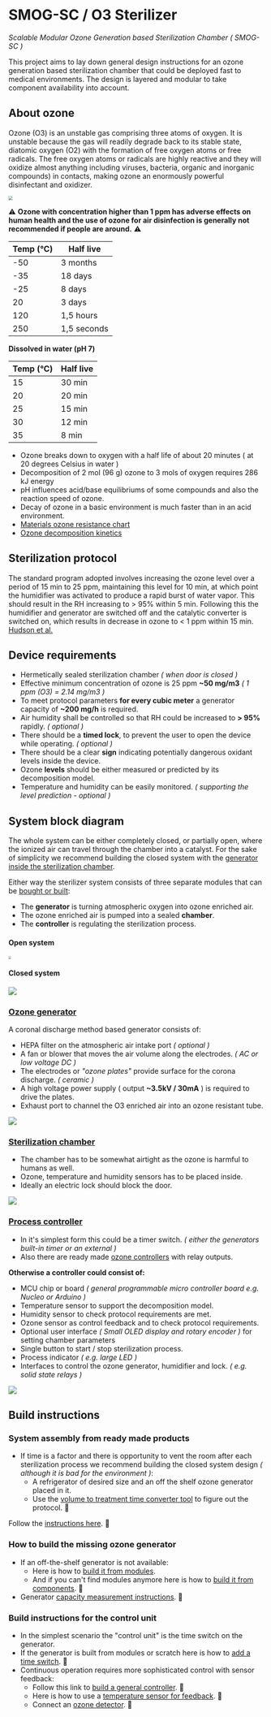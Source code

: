 # SMOG-SC / O3 Sterilizer

*Scalable Modular Ozone Generation based Sterilization Chamber ( SMOG-SC )*

This project aims to lay down general design instructions for an ozone generation based sterilization chamber that could be deployed fast to medical environments. The design is layered and modular to take component availability into account.

## About ozone

Ozone (O3) is an unstable gas comprising three atoms of oxygen. It is unstable because the gas will readily degrade back to its stable state, diatomic oxygen (O2) with the formation of free oxygen atoms or free radicals. The free oxygen atoms or radicals are highly reactive and they will oxidize almost anything  including viruses, bacteria, organic and inorganic compounds) in contacts, making ozone an enormously powerful disinfectant and oxidizer. 

<img src="doc/ozone.jpg" style="zoom:50%;" />

:warning: **Ozone with concentration higher than 1 ppm has adverse effects on human health and the use of ozone for air disinfection is generally not recommended if people are around.** :warning:

| **Temp (°C)** | Half live   |
| ------------- | ----------- |
| -50           | 3 months    |
| -35           | 18 days     |
| -25           | 8 days      |
| 20            | 3 days      |
| 120           | 1,5 hours   |
| 250           | 1,5 seconds |

**Dissolved in water (pH 7)**

| **Temp (°C)** | **Half** **live** |
| ------------- | ----------------- |
| 15            | 30 min            |
| 20            | 20 min            |
| 25            | 15 min            |
| 30            | 12 min            |
| 35            | 8 min             |

* Ozone breaks down to oxygen with a half life of about 20 minutes ( at 20 degrees Celsius in water )
* Decomposition of 2 mol (96 g) ozone to 3 mols of oxygen requires 286 kJ energy
* pH influences acid/base equilibriums of some compounds and also the reaction speed of ozone.
* Decay of ozone in a basic environment is much faster than in an acid environment.
* [Materials ozone resistance chart](https://www.oxidationtech.com/blog/materials-ozone-resistance-chart/)
* [Ozone decomposition kinetics](doc/Ozone_decomposition_kinetics.pdf)

## Sterilization protocol

The standard program adopted involves increasing the ozone level over a period of 15 min to 25 ppm, maintaining this level for 10 min, at which point the humidifier was activated to produce a rapid burst of water vapor. This should result in the RH increasing to > 95% within 5 min. Following this the humidifier and generator are switched off and the catalytic converter is switched on, which results in decrease in ozone to < 1 ppm within 15 min. [Hudson et al.](doc/Ozone_Science_and_Engineering_Pub_Jan091.pdf)

## Device requirements

* Hermetically sealed sterilization chamber *( when door is closed )*
* Effective minimum concentration of ozone is 25 ppm **~50 mg/m3** *( 1 ppm (O3) = 2.14 mg/m3 )*
* To meet protocol parameters **for every cubic meter** a generator capacity of **~200 mg/h** is required.
* Air humidity shall be controlled so that RH could be increased to **> 95%** rapidly. *( optional )*
* There should be a **timed lock**, to prevent the user to open the device while operating. *( optional )*
* There should be a clear **sign** indicating potentially dangerous oxidant levels inside the device.
* Ozone **levels** should be either measured or predicted by its decomposition model.
* Temperature and humidity can be easily monitored. *( supporting the level prediction - optional )*

## System block diagram

The whole system can be either completely closed, or partially open, where the ionized air can travel through the chamber into a catalyst. For the sake of simplicity we recommend building the closed system with the <u>generator inside the sterilization chamber</u>.

Either way the sterilizer system consists of three separate modules that can be <u>bought or built</u>:

* The **generator** is turning atmospheric oxygen into ozone enriched air.
* The ozone enriched air is pumped into a sealed **chamber**. 
* The **controller** is regulating the sterilization process.

#### Open system

<img src="doc/blocks.png" style="zoom: 33%;" />

#### Closed system

![](doc/closed_block.png)

### [Ozone generator](doc/ozone_generator.md)

A coronal discharge method based generator consists of:

* HEPA filter on the atmospheric air intake port *( optional )*
* A fan or blower that moves the air volume along the electrodes. *( AC or low voltage DC )*
* The electrodes or *"ozone plates"* provide surface for the corona discharge. *( ceramic )*
* A high voltage power supply ( output **~3.5kV / 30mA** ) is required to drive the plates.
* Exhaust port to channel the O3 enriched air into an ozone resistant tube.

![](doc/generator.png)

### [Sterilization chamber](doc/steril_chamber.md)

* The chamber has to be somewhat airtight as the ozone is harmful to humans as well.
* Ozone, temperature and humidity sensors has to be placed inside.
* Ideally an electric lock should block the door.

<img src="doc/chamber.png"  />

### [Process controller](doc/controller.md)

*  In it's simplest form this could be a timer switch. *( either the generators built-in timer or an external )*
*  Also there are ready made [ozone controllers](http://www.iaq.hu/F2077TSM-O3%20ozontavado.pdf) with relay outputs.

**Otherwise a controller could consist of:**

*  MCU chip or board *( general programmable micro controller board e.g. Nucleo or Arduino )*
* Temperature sensor to support the decomposition model.
* Humidity sensor to check protocol requirements are met.
* Ozone sensor as control feedback and to check protocol requirements.
* Optional user interface *( Small OLED display and rotary encoder )* for setting chamber parameters
* Single button to start / stop sterilization process.
* Process indicator *( e.g. large LED )*
* Interfaces to control the ozone generator, humidifier and lock. *( e.g. solid state relays )*

![](doc/controller.png)

## Build instructions

### System assembly from ready made products

* If time is a factor and there is opportunity to vent the room after each sterilization process we recommend building the closed system design *( although it is bad for the environment )*:
  * A refrigerator of desired size and an off the shelf ozone generator placed in it.
  * Use the [volume to treatment time converter tool]() to figure out the protocol. :construction:

Follow the [instructions here](). :construction:

### How to build the missing ozone generator

* If an off-the-shelf generator is not available:
  * Here is how to [build it from modules](doc/ozone_generator.md). 
  * And if you can't find modules anymore here is how to [build it from components](doc/generator.md). :construction:
* Generator [capacity measurement instructions](). :construction:

### Build instructions for the control unit

* In the simplest scenario the "control unit" is the time switch on the generator.
* If the generator is built from modules or scratch here is how to [add a time switch](). :construction:
* Continuous operation requires more sophisticated control with sensor feedback:
  * Follow this link to [build a general controller](). :construction:
  * Here is how to use a [temperature sensor for feedback](). :construction:
  * Connect an [ozone detector](). :construction: